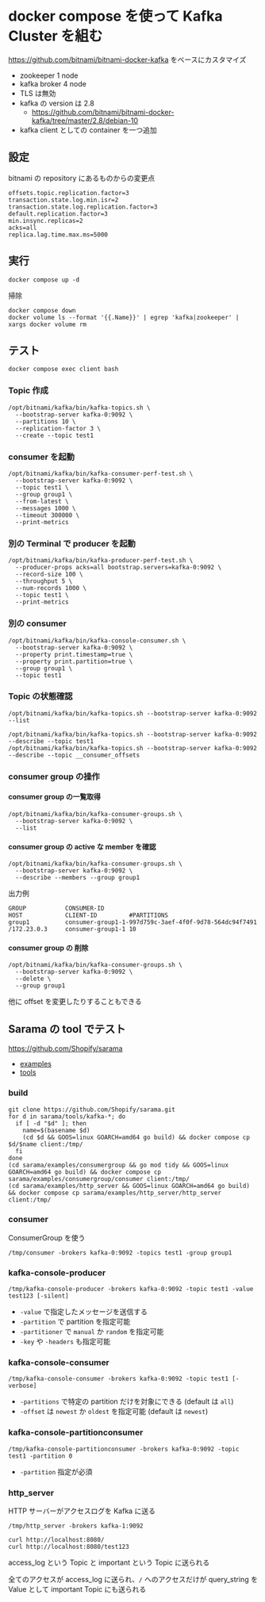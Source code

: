 # docker compose を使って Kafka Cluster を組む

https://github.com/bitnami/bitnami-docker-kafka をベースにカスタマイズ

- zookeeper 1 node
- kafka broker 4 node
- TLS は無効
- kafka の version は 2.8
  - https://github.com/bitnami/bitnami-docker-kafka/tree/master/2.8/debian-10
- kafka client としての container を一つ追加

## 設定

bitnami の repository にあるものからの変更点

```
offsets.topic.replication.factor=3
transaction.state.log.min.isr=2
transaction.state.log.replication.factor=3
default.replication.factor=3
min.insync.replicas=2
acks=all
replica.lag.time.max.ms=5000
```

## 実行

```
docker compose up -d
```

掃除

```
docker compose down
docker volume ls --format '{{.Name}}' | egrep 'kafka|zookeeper' | xargs docker volume rm
```

## テスト

```
docker compose exec client bash
```

### Topic 作成

```
/opt/bitnami/kafka/bin/kafka-topics.sh \
  --bootstrap-server kafka-0:9092 \
  --partitions 10 \
  --replication-factor 3 \
  --create --topic test1
```

### consumer を起動

```
/opt/bitnami/kafka/bin/kafka-consumer-perf-test.sh \
  --bootstrap-server kafka-0:9092 \
  --topic test1 \
  --group group1 \
  --from-latest \
  --messages 1000 \
  --timeout 300000 \
  --print-metrics
```

### 別の Terminal で producer を起動

```
/opt/bitnami/kafka/bin/kafka-producer-perf-test.sh \
  --producer-props acks=all bootstrap.servers=kafka-0:9092 \
  --record-size 100 \
  --throughput 5 \
  --num-records 1000 \
  --topic test1 \
  --print-metrics
```

### 別の consumer

```
/opt/bitnami/kafka/bin/kafka-console-consumer.sh \
  --bootstrap-server kafka-0:9092 \
  --property print.timestamp=true \
  --property print.partition=true \
  --group group1 \
  --topic test1
```

### Topic の状態確認

```
/opt/bitnami/kafka/bin/kafka-topics.sh --bootstrap-server kafka-0:9092 --list
```

```
/opt/bitnami/kafka/bin/kafka-topics.sh --bootstrap-server kafka-0:9092 --describe --topic test1
/opt/bitnami/kafka/bin/kafka-topics.sh --bootstrap-server kafka-0:9092 --describe --topic __consumer_offsets
```

### consumer group の操作

#### consumer group の一覧取得

```
/opt/bitnami/kafka/bin/kafka-consumer-groups.sh \
  --bootstrap-server kafka-0:9092 \
  --list
```

#### consumer group の active な member を確認

```
/opt/bitnami/kafka/bin/kafka-consumer-groups.sh \
  --bootstrap-server kafka-0:9092 \
  --describe --members --group group1
```

出力例

```
GROUP           CONSUMER-ID                                            HOST            CLIENT-ID         #PARTITIONS
group1          consumer-group1-1-997d759c-3aef-4f0f-9d78-564dc94f7491 /172.23.0.3     consumer-group1-1 10
```

#### consumer group の 削除

```
/opt/bitnami/kafka/bin/kafka-consumer-groups.sh \
  --bootstrap-server kafka-0:9092 \
  --delete \
  --group group1
```

他に offset を変更したりすることもできる

## Sarama の tool でテスト

https://github.com/Shopify/sarama

- [examples](https://github.com/Shopify/sarama/tree/main/examples)
- [tools](https://github.com/Shopify/sarama/tree/main/tools)

### build

```
git clone https://github.com/Shopify/sarama.git
for d in sarama/tools/kafka-*; do
  if [ -d "$d" ]; then
    name=$(basename $d)
    (cd $d && GOOS=linux GOARCH=amd64 go build) && docker compose cp $d/$name client:/tmp/
  fi
done
(cd sarama/examples/consumergroup && go mod tidy && GOOS=linux GOARCH=amd64 go build) && docker compose cp sarama/examples/consumergroup/consumer client:/tmp/
(cd sarama/examples/http_server && GOOS=linux GOARCH=amd64 go build) && docker compose cp sarama/examples/http_server/http_server client:/tmp/
```


### consumer

ConsumerGroup を使う

```
/tmp/consumer -brokers kafka-0:9092 -topics test1 -group group1
```

### kafka-console-producer

```
/tmp/kafka-console-producer -brokers kafka-0:9092 -topic test1 -value test123 [-silent]
```

- `-value` で指定したメッセージを送信する
- `-partition` で partition を指定可能
- `-partitioner` で `manual` か `random` を指定可能
- `-key` や `-headers` も指定可能

### kafka-console-consumer

```
/tmp/kafka-console-consumer -brokers kafka-0:9092 -topic test1 [-verbose]
```

- `-partitions` で特定の partition だけを対象にできる (default は `all`)
- `-offset` は `newest` か `oldest` を指定可能 (default は `newest`)

### kafka-console-partitionconsumer

```
/tmp/kafka-console-partitionconsumer -brokers kafka-0:9092 -topic test1 -partition 0
```

- `-partition` 指定が必須

### http_server

HTTP サーバーがアクセスログを Kafka に送る

```
/tmp/http_server -brokers kafka-1:9092
```

```
curl http://localhost:8080/
curl http://localhost:8080/test123
```

access_log という Topic と important という Topic に送られる

全てのアクセスが access_log に送られ、`/` へのアクセスだけが
query_string を Value として important Topic にも送られる

